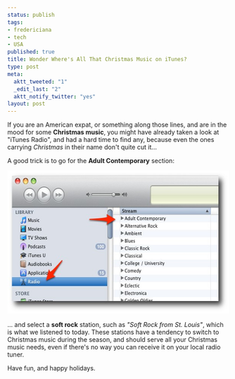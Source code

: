 ```yaml
--- 
status: publish
tags: 
- fredericiana
- tech
- USA
published: true
title: Wonder Where's All That Christmas Music on iTunes?
type: post
meta: 
  aktt_tweeted: "1"
  _edit_last: "2"
  aktt_notify_twitter: "yes"
layout: post
---
```

If you are an American expat, or something along those lines, and are in the mood for some <strong>Christmas music</strong>, you might have already taken a look at "iTunes Radio", and had a hard time to find any, because even the ones carrying <em>Christmas</em> in their name don't quite cut it...

A good trick is to go for the <strong>Adult Contemporary</strong> section:

<img src="/media/wp/2009/12/itunes-radio.jpg" alt="iTunes Radio" title="iTunes Radio" width="584" height="325" class="alignnone size-full wp-image-2506" />

... and select a <strong>soft rock</strong> station, such as <em>"Soft Rock from St. Louis"</em>, which is what we listened to today. These stations have a tendency to switch to Christmas music during the season, and should serve all your Christmas music needs, even if there's no way you can receive it on your local radio tuner.

Have fun, and happy holidays.
